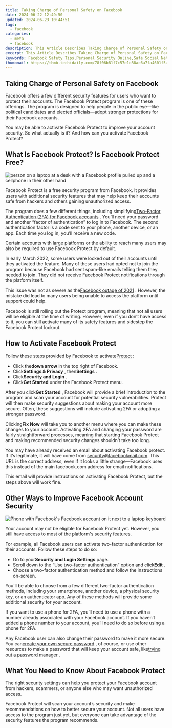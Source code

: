 ```yaml
---
title: Taking Charge of Personal Safety on Facebook
date: 2024-06-22 12:49:50
updated: 2024-06-23 10:44:51
tags:
  - facebook
categories:
  - meta
  - facebook
description: This Article Describes Taking Charge of Personal Safety on Facebook
excerpt: This Article Describes Taking Charge of Personal Safety on Facebook
keywords: Facebook Safety Tips,Personal Security Online,Safe Social Networking,Online Safety Strategies,Protect Yourself on FB,FB Privacy Controls,Avoid Online Threats
thumbnail: https://thmb.techidaily.com/78f06b81f7c57e1e88ac6a7fa4601f5ae07cf7d31be3889aa12b125cc68b1e89.jpg
---
```


## Taking Charge of Personal Safety on Facebook

 Facebook offers a few different security features for users who want to protect their accounts. The Facebook Protect program is one of these offerings. The program is designed to help people in the public eye—like political candidates and elected officials—adopt stronger protections for their Facebook accounts.

 You may be able to activate Facebook Protect to improve your account security. So what actually is it? And how can you activate Facebook Protect?

## What Is Facebook Protect? Is Facebook Protect Free?

![person on a laptop at a desk with a Facebook profile pulled up and a cellphone in their other hand](https://static1.makeuseofimages.com/wordpress/wp-content/uploads/2022/04/facebook-profile-on-laptop-while-person-holding-a-phone.jpg)

 Facebook Protect is a free security program from Facebook. It provides users with additional security features that may help keep their accounts safe from hackers and others gaining unauthorized access.

 The program does a few different things, including simplifying[Two-Factor Authentication (2FA) for Facebook accounts](https://www.makeuseof.com/tag/how-to-use-facebook-login-approvals-code-generator-android/) . You’ll need your password and another “factor of authentication” to log in to Facebook. The second authentication factor is a code sent to your phone, another device, or an app. Each time you log in, you’ll receive a new code.

 Certain accounts with large platforms or the ability to reach many users may also be required to use Facebook Protect by default.

 In early March 2022, some users were locked out of their accounts until they activated the feature. Many of these users had opted not to join the program because Facebook had sent spam-like emails telling them they needed to join. They did not receive Facebook Protect notifications through the platform itself.

 This issue was not as severe as the[Facebook outage of 2021](https://journal.uptimeinstitute.com/too-big-to-fail-facebooks-global-outage/) . However, the mistake did lead to many users being unable to access the platform until support could help.

 Facebook is still rolling out the Protect program, meaning that not all users will be eligible at the time of writing. However, even if you don’t have access to it, you can still activate many of its safety features and sidestep the Facebook Protect lockout.

## How to Activate Facebook Protect

 Follow these steps provided by Facebook to activate[Protect](https://www.facebook.com/help/1052552578831700) :

* Click the**down arrow** in the top right of Facebook.
* Click**Settings & Privacy** , then**Settings** .
* Click**Security and Login** .
* Click**Get Started** under the Facebook Protect menu.

 After you click**Get Started** , Facebook will provide a brief introduction to the program and scan your account for potential security vulnerabilities. Protect will then make security suggestions about making your account more secure. Often, these suggestions will include activating 2FA or adopting a stronger password.

 Clicking**Fix Now** will take you to another menu where you can make these changes to your account. Activating 2FA and changing your password are fairly straightforward processes, meaning that starting Facebook Protect and making recommended security changes shouldn’t take too long.

 You may have already received an email about activating Facebook protect. If it’s legitimate, it will have come from <security@facebookmail.com>. This URL is the correct address, even if it looks a little strange—Facebook uses this instead of the main facebook.com address for email notifications.

 This email will provide instructions on activating Facebook Protect, but the steps above will work fine.

## Other Ways to Improve Facebook Account Security

![Phone with Facebook's Facebook account on it next to a laptop keyboard](https://static1.makeuseofimages.com/wordpress/wp-content/uploads/2022/04/phone-with-facebook-on-it-next-to-laptop.jpg)

 Your account may not be eligible for Facebook Protect yet. However, you still have access to most of the platform's security features.

 For example, all Facebook users can activate two-factor authentication for their accounts. Follow these steps to do so:

* Go to your**Security and Login Settings** page.
* Scroll down to the “Use two-factor authentication” option and click**Edit** .
* Choose a two-factor authentication method and follow the instructions on-screen.

 You’ll be able to choose from a few different two-factor authentication methods, including your smartphone, another device, a physical security key, or an authenticator app. Any of these methods will provide some additional security for your account.

 If you want to use a phone for 2FA, you’ll need to use a phone with a number already associated with your Facebook account. If you haven’t added a phone number to your account, you’ll need to do so before using a phone for 2FA.

 Any Facebook user can also change their password to make it more secure. You can[create your own secure password](https://www.makeuseof.com/tag/7-ways-to-make-up-passwords-that-are-both-secure-memorable/) , of course, or use other resources to make a password that will keep your account safe, like[trying out a password manager](https://www.makeuseof.com/tag/reasons-use-password-manager/) .

## What You Need to Know About Facebook Protect

 The right security settings can help you protect your Facebook account from hackers, scammers, or anyone else who may want unauthorized access.

 Facebook Protect will scan your account’s security and make recommendations on how to better secure your account. Not all users have access to the program just yet, but everyone can take advantage of the security features the program recommends.


<ins class="adsbygoogle"
     style="display:block"
     data-ad-format="autorelaxed"
     data-ad-client="ca-pub-7571918770474297"
     data-ad-slot="1223367746"></ins>



<ins class="adsbygoogle"
     style="display:block"
     data-ad-client="ca-pub-7571918770474297"
     data-ad-slot="8358498916"
     data-ad-format="auto"
     data-full-width-responsive="true"></ins>
